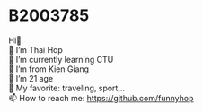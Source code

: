 # B2003785
Hi👋    
🔭 I’m Thai Hop    
🌱 I’m currently learning CTU    
👯 I’m from Kien Giang   
🤔 I’m 21 age   
💬 My favorite: traveling, sport,..   
📫 How to reach me: https://github.com/funnyhop   
